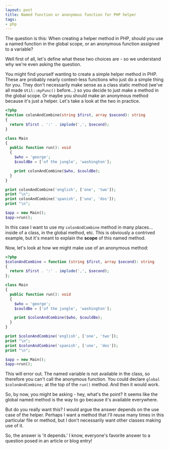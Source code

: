 ```yaml
---
layout: post
title: Named function or anonymous function for PHP helper
tags:
- php
---
```

The question is this: When creating a helper method in PHP, should you use a named function in the global scope, or an anonymous function assigned to a variable?

Well first of all, let's define what these two choices are - so we understand why we're even asking the question.

You might find yourself wanting to create a simple helper method in PHP.  These are probably nearly context-less functions who just do a simple thing for you. They don't necessarily make sense as a class static method (we've all made `Util::myFunc()` before...) so you decide to just make a method in the global scope.  Or maybe you should make an anonymous method because it's just a helper.  Let's take a look at the two in practice.

```php
<?php
function colonAndCombine(string $first, array $second): string
{
  return $first . ':' . implode(',', $second);
}

class Main
{
  public function run(): void
  {
    $who = 'george';
    $couldBe = ['of the jungle', 'washington'];

    print colonAndCombine($who, $couldBe);
  }
}

print colonAndCombine('english', ['one', 'two']);
print "\n";
print colonAndCombine('spanish', ['uno', 'dos']);
print "\n";

$app = new Main();
$app->run();
```

In this case I want to use my `colonAndCombine` method in many places... inside of a class, in the global method, etc.  This is obviously a contrived example, but it's meant to explain the **scope** of this named method.

Now, let's look at how we might make use of an anonymous method:

```php
<?php
$colonAndCombine = function (string $first, array $second): string
{
  return $first . ':' . implode(',', $second);
};

class Main
{
  public function run(): void
  {
    $who = 'george';
    $couldBe = ['of the jungle', 'washington'];

    print $colonAndCombine($who, $couldBe);
  }
}

print $colonAndCombine('english', ['one', 'two']);
print "\n";
print $colonAndCombine('spanish', ['uno', 'dos']);
print "\n";

$app = new Main();
$app->run();
```

This will error out.  The named variable is not available in the class, so therefore you can't call the anonymous function.  You could declare `global $colonAndCombine;` at the top of the `run()` method.  And then it would work.

So, by now, you might be asking - hey, what's the point?  It seems like the global named method is the way to go because it's available everywhere.

But do you really want this?  I would argue the answer depends on the use case of the helper.  Perhaps I want a method that I'll reuse many times in this particular file or method, but I don't necessarily want other classes making use of it. 

So, the answer is 'it depends.'  I know, everyone's favorite answer to a question posed in an article or blog entry!